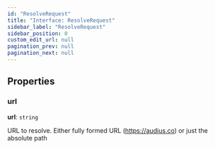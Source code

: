 ```yaml
---
id: "ResolveRequest"
title: "Interface: ResolveRequest"
sidebar_label: "ResolveRequest"
sidebar_position: 0
custom_edit_url: null
pagination_prev: null
pagination_next: null
---
```


## Properties

### url

 **url**: `string`

URL to resolve. Either fully formed URL (https://audius.co) or just the absolute path
